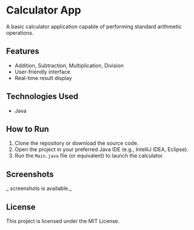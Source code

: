# Calculator App

A basic calculator application capable of performing standard arithmetic operations.

## Features

- Addition, Subtraction, Multiplication, Division
- User-friendly interface
- Real-time result display

## Technologies Used

- Java

## How to Run

1. Clone the repository or download the source code.
2. Open the project in your preferred Java IDE (e.g., IntelliJ IDEA, Eclipse).
3. Run the `Main.java` file (or equivalent) to launch the calculator.

## Screenshots

_ screenshots is available._

## License

This project is licensed under the MIT License.

